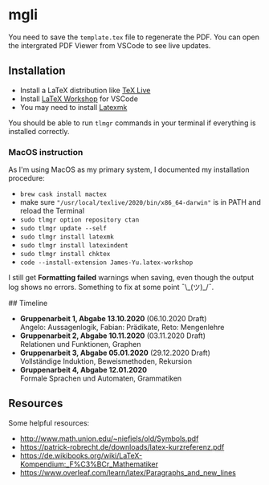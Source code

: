 # mgli

You need to save the `template.tex` file to regenerate the PDF. You can open the intergrated PDF Viewer from VSCode to see live updates.

## Installation

- Install a LaTeX distribution like [TeX Live](https://www.tug.org/texlive/)
- Install [LaTeX Workshop](https://marketplace.visualstudio.com/items?itemName=James-Yu.latex-workshop) for VSCode
- You may need to install [Latexmk](https://mg.readthedocs.io/latexmk.html)

You should be able to run `tlmgr` commands in your terminal if everything
is installed correctly.

### MacOS instruction

As I'm using MacOS as my primary system, I documented my installation procedure:

- `brew cask install mactex`
- make sure `"/usr/local/texlive/2020/bin/x86_64-darwin"` is in PATH and reload the Terminal
- `sudo tlmgr option repository ctan`
- `sudo tlmgr update --self`
- `sudo tlmgr install latexmk`
- `sudo tlmgr install latexindent`
- `sudo tlmgr install chktex`
- `code --install-extension James-Yu.latex-workshop`

I still get **Formatting failed** warnings when saving, even though the output
log shows no errors. Something to fix at some point ¯\\\_(ツ)\_/¯.

## Timeline

- **Gruppenarbeit 1, Abgabe 13.10.2020** (06.10.2020 Draft)<br />
  Angelo: Aussagenlogik, Fabian: Prädikate, Reto: Mengenlehre
- **Gruppenarbeit 2, Abgabe 10.11.2020** (03.11.2020 Draft)<br />
  Relationen und Funktionen, Graphen
- **Gruppenarbeit 3, Abgabe 05.01.2020** (29.12.2020 Draft)<br />
  Vollständige Induktion, Beweismethoden, Rekursion
- **Gruppenarbeit 4, Abgabe 12.01.2020**<br />
  Formale Sprachen und Automaten, Grammatiken

## Resources

Some helpful resources:

- http://www.math.union.edu/~niefiels/old/Symbols.pdf
- https://patrick-robrecht.de/downloads/latex-kurzreferenz.pdf
- https://de.wikibooks.org/wiki/LaTeX-Kompendium:_F%C3%BCr_Mathematiker
- https://www.overleaf.com/learn/latex/Paragraphs_and_new_lines
